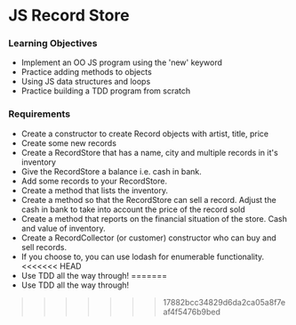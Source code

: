 # JS Record Store

### Learning Objectives

- Implement an OO JS program using the 'new' keyword
- Practice adding methods to objects
- Using JS data structures and loops
- Practice building a TDD program from scratch

### Requirements

- Create a constructor to create Record objects with artist, title, price
- Create some new records
- Create a RecordStore that has a name, city and multiple records in it's inventory
- Give the RecordStore a balance i.e. cash in bank.
- Add some records to your RecordStore.
- Create a method that lists the inventory.
- Create a method so that the RecordStore can sell a record. Adjust the cash in bank to take into account the price of the record sold
- Create a method that reports on the financial situation of the store. Cash and value of inventory.
- Create a RecordCollector (or customer) constructor who can buy and sell records.
- If you choose to, you can use lodash for enumerable functionality.
<<<<<<< HEAD
- Use TDD all the way through!
=======
- Use TDD all the way through!
>>>>>>> 17882bcc34829d6da2ca05a8f7eaf4f5476b9bed
